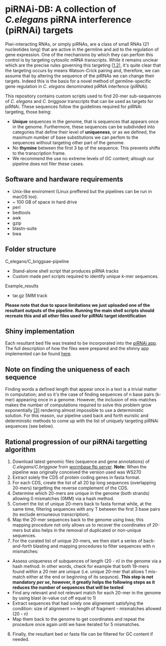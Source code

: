 # piRNAi-DB: A collection of *C.elegans* piRNA interference (piRNAi) targets
Piwi-interacting RNAs, or simply piRNAs, are a class of small RNAs (21 nucleotides long) that are active in the germline and aid to the regulation of gene expression. One of the mechanisms by which they can perfom this control is by targeting cytosolic mRNA transcripts. While it remains unclear which are the precise rules governing this targeting [[1](https://science.sciencemag.org/content/359/6375/587),[2](https://www.sciencedirect.com/science/article/pii/S009286741830117X)], it's quite clear that the targeting occurs by means Watson-Crick pairing and, therefore, we can assume that by altering the sequence of the piRNAs we can change their targets. Indeed this is the basis for a novel method of germline-specific gene regulation in *C. elegans* denominated piRNA interfence (piRNAi).

This repository contains custom scripts used to find 20-mer sub-sequences of *C. elegans* and *C. briggsae* transcripts that can be used as targets for piRNAi. These sequences follow the guidelines required for piRNAi targeting, those being:

- **Unique** sequences in the genome, that is sequences that appears once in the genome. Furthermore, these sequences can be subdivided into categories that define their level of **uniqueness**, or as we defined, the maximum number of base substitutions we can perfom to the sequences without targeting other part of the genome. 
- No **thymine** between the first 3 bp of the sequence. This prevents shifts to the transcription frame.
- We recommend the use no extreme levels of GC content; altough our pipeline does not filer these cases.

## Software and hardware requirements
- Unix-like enviroment (Linux preffered but the pipelines can be run in macOS too).
- ~ 100 GB of space in hard drive 
- perl
- bedtools
- awk
- gzip
- blastn-suite
- bwa

## Folder structure
C_elegans/C_briggsae-pipeline
- Stand-alone shell script that produces piRNA tracks
- Custom made perl scripts required to identify unique k-mer sequences.

Example_results
- tar.gz 5MM track

**Please note that due to space limitations we just uploaded one of the resultant outputs of the pipeline. Running the main shell scripts should recreate this and all other files used for piRNAi target identification** 

## Shiny implementation
Each resultant bed file was treated to be incorporated into the [piRNAi app](https://wormbuilder.dev/piRNAi/). The full description of how the files were prepared and the shinny app implemented can be found [here](https://github.com/AmhedVargas/piRNAi_v2). 

## Note on finding the uniqueness of each sequence
Finding words a defined length that appear once in a text is a trivial matter in computation; and so it's the case of finding sequences of n base pairs (k-mer) appearing once in a genome. However, the inclusion of mis-matches makes the number of computations required to solve this problem grow exponentially [[3]](https://ieeexplore.ieee.org/stamp/stamp.jsp?tp=&arnumber=7244195) rendering almost impossible to use a deterministic solution. For this reason, our pipeline used back and forth euristic and deterministic methods to come up with the list of uniquely targeting piRNAi sequences (see below).

## Rational progression of our piRNAi targetting algorithm
1. Download latest genomic files (sequence and gene annotations) of *C.elegans*/*C.briggsae* from [wormbase ftp server](ftp://ftp.wormbase.org/pub/wormbase). **Note:** When the pipeline was originally conceived the version used was WS270
2. Extract solely the CDS of protein coding genes in fasta format.
3. For each CDS, create the list of all 20 bp long sequences (overlapping 20-mers) targetting the reverse complement of the CDS.
4. Determine which 20-mers are unique in the genome (both strands) allowing 0 mismatches (0MM) via a hash method.
5. Convert the list of unique 20-mers back to fasta format while, at the same time, filtering sequences with any T between the first 3 base pairs (to exclude errouneous transcription).
6. Map the 20-mer sequences back to the genome using bwa; this mapping procedure not only allows us to recover the coordinates of 20-mers but also helps in the removal of duplicated or non-unique sequences.
7. For the curated list of unique 20-mers, we then start a series of back-and-forth blasting and mapping procedures to filter sequences with n mismatches:
- Assess uniqueness of subquences of length (20 - n) in the genome via a hash method. In other words, check for example that both 19-mers found within a 20 mer are unique (i.e. unique 20-mer that allows 1 mis-match either at the end or beginning of its sequnce). **This step is not mandatory *per se*, however, it greatly helps the following steps as it reduces the number of sequences that will be tested**
- Find any relevant and not relevant match for each 20-mer in the genome by using blast (e-value cut off equal to 1)
- Extract sequences that had solely one alignement satisfying the condition: size of alignment >= length of fragment - mismatches allowed (20 - n)
- Map them back to the genome to get coordinates and repeat the procedure once again until we have iterated for 5 mismatches.
8. Finally, the resultant bed or fasta file can be filtered for GC content if needed.

